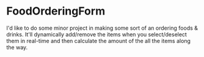 # FoodOrderingForm

I'd like to do some minor project in making some sort of an ordering foods & drinks. It'll dynamically add/remove the items when you select/deselect them in real-time and then calculate the amount of the all the items along the way.
